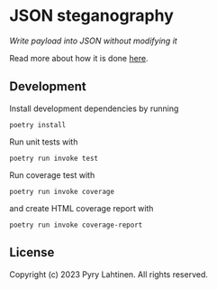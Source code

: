 # JSON steganography

_Write payload into JSON without modifying it_

Read more about how it is done [here](docs/mechanism.md).

## Development

Install development dependencies by running

```
poetry install
```

Run unit tests with

```
poetry run invoke test
```

Run coverage test with

```
poetry run invoke coverage
```

and create HTML coverage report with

```
poetry run invoke coverage-report
```

## License

Copyright (c) 2023 Pyry Lahtinen.
All rights reserved.
